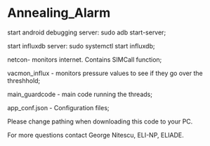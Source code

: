 # Annealing_Alarm

start android debugging server: sudo adb start-server;

start influxdb server: sudo systemctl start influxdb;

netcon- monitors internet. Contains SIMCall function;

vacmon_influx - monitors pressure values to see if they go over the threshhold;

main_guardcode - main code running the threads;

app_conf.json - Configuration files;

Please change pathing when downloading this code to your PC.

For more questions contact George Nitescu, ELI-NP, ELIADE.